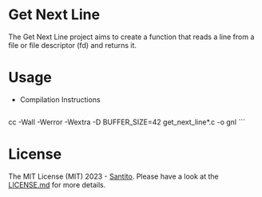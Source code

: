 # Get Next Line
The Get Next Line project aims to create a function that reads a line from a file or file descriptor (fd) and returns it.
# Usage

- Compilation Instructions

    ```bash
cc -Wall -Werror -Wextra -D BUFFER_SIZE=42 get_next_line*.c -o gnl
    ```

# License


The MIT License (MIT) 2023 - [Santito](https://github.com/San-tito/). Please have a look at the [LICENSE.md](LICENSE.md) for more details.

